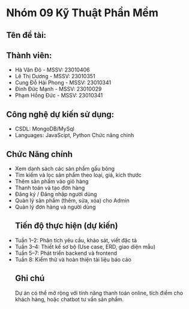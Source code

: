 # Nhóm 09 Kỹ Thuật Phần Mềm
## Tên đề tài: 
## Thành viên:
 - Hà Văn Đô - MSSV: 23010406
 - Lê Thị Dương - MSSV: 23010351
 - Cung Đỗ Hải Phong - MSSV: 23010341
 - Đinh Đức Mạnh - MSSV: 23010029
 - Phạm Hồng Đức - MSSV: 23010341
## Công nghệ dự kiến sử dụng:
- CSDL: MongoDB/MySql
- Languages: JavaScipt, Python
  Chức năng chính
## Chức Năng chính
- Xem danh sách các sản phẩm gấu bông
- Tìm kiếm và lọc sản phẩm theo loại, giá, kích thước
- Thêm sản phẩm vào giỏ hàng
- Thanh toán và tạo đơn hàng
- Đăng ký / Đăng nhập người dùng
- Quản lý sản phẩm (thêm, sửa, xóa) cho Admin
- Quản lý đơn hàng và người dùng
  ## Tiến độ thực hiện (dự kiến)
- Tuần 1–2: Phân tích yêu cầu, khảo sát, viết đặc tả
- Tuần 3–4: Thiết kế sơ bộ (Use case, ERD, giao diện mẫu)
- Tuần 5–7: Phát triển backend và frontend
- Tuần 8: Kiểm thử và hoàn thiện tài liệu báo cáo
  ## Ghi chú
  Dự án có thể mở rộng với tính năng thanh toán online, tích điểm cho khách hàng, hoặc chatbot tư vấn sản phẩm.

